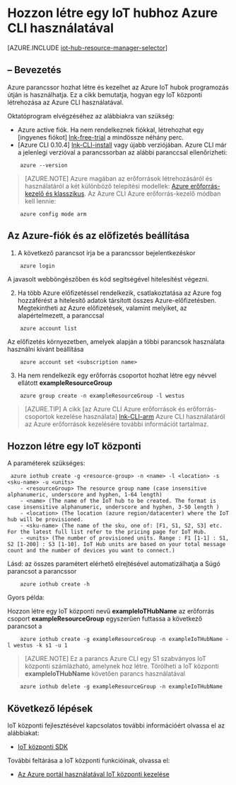 <properties
    pageTitle="Hozzon létre egy IoT hubhoz Azure CLI használatával |} Microsoft Azure"
    description="Kövesse az ebben a cikkben létrehozása az Azure parancssort IoT központi."
    services="iot-hub"
    documentationCenter=".net"
    authors="BeatriceOltean"
    manager="timlt"
    editor=""/>

<tags
     ms.service="iot-hub"
     ms.devlang="multiple"
     ms.topic="article"
     ms.tgt_pltfrm="na"
     ms.workload="na"
     ms.date="09/21/2016"
     ms.author="boltean"/>

# <a name="create-an-iot-hub-using-azure-cli"></a>Hozzon létre egy IoT hubhoz Azure CLI használatával

[AZURE.INCLUDE [iot-hub-resource-manager-selector](../../includes/iot-hub-resource-manager-selector.md)]

## <a name="introduction"></a>– Bevezetés

Azure parancssor hozhat létre és kezelhet az Azure IoT hubok programozás útján is használhatja. Ez a cikk bemutatja, hogyan egy IoT központi létrehozása az Azure CLI használatával.

Oktatóprogram elvégzéséhez az alábbiakra van szükség:

- Azure active fiók. Ha nem rendelkeznek fiókkal, létrehozhat egy [ingyenes fiókot] [ lnk-free-trial] a mindössze néhány perc.
- [Azure CLI 0.10.4] [ lnk-CLI-install] vagy újabb verziójában. Azure CLI már a jelenlegi verzióval a parancssorban az alábbi paranccsal ellenőrizheti:
```
    azure --version
```

> [AZURE.NOTE] Azure magában az erőforrások létrehozásáról és használatáról a két különböző telepítési modellek: [Azure erőforrás-kezelő és klasszikus](../resource-manager-deployment-model.md). Az Azure CLI Azure erőforrás-kezelő módban kell lennie:
```
    azure config mode arm
```

## <a name="set-your-azure-account-and-subscription"></a>Az Azure-fiók és az előfizetés beállítása 

1. A következő parancsot írja be a parancssor bejelentkezéskor
```
    azure login
```
A javasolt webböngészőben és kód segítségével hitelesítést végezni.

2. Ha több Azure előfizetéssel rendelkezik, csatlakoztatása az Azure fog hozzáférést a hitelesítő adatok társított összes Azure-előfizetésben. Megtekintheti az Azure előfizetések, valamint melyiket, az alapértelmezett, a paranccsal
```
    azure account list 
```

Az előfizetés környezetben, amelyek alapján a többi parancsok használata használni kívánt beállítása

```
    azure account set <subscription name>
```

3. Ha nem rendelkezik egy erőforrás csoportot hozhat létre egy névvel ellátott **exampleResourceGroup** 
```
    azure group create -n exampleResourceGroup -l westus
```

> [AZURE.TIP] A cikk [az Azure CLI Azure erőforrások és erőforrás-csoportok kezelése használata] [ lnk-CLI-arm] Azure CLI használatáról az Azure erőforrások kezelésére további információt tartalmaz. 


## <a name="create-an-iot-hub"></a>Hozzon létre egy IoT központi

A paraméterek szükséges:

```
 azure iothub create -g <resource-group> -n <name> -l <location> -s <sku-name> -u <units>  
    - <resourceGroup> The resource group name (case insensitive alphanumeric, underscore and hyphen, 1-64 length)
    - <name> (The name of the IoT hub to be created. The format is case insensitive alphanumeric, underscore and hyphen, 3-50 length )
    - <location> (The location (azure region/datacenter) where the IoT hub will be provisioned.
    - <sku-name> (The name of the sku, one of: [F1, S1, S2, S3] etc. For the latest full list refer to the pricing page for IoT Hub.
    - <units> (The number of provisioned units. Range : F1 [1-1] : S1, S2 [1-200] : S3 [1-10]. IoT Hub units are based on your total message count and the number of devices you want to connect.)
```
Lásd: az összes paramétert elérhető elrejtésével automatizálhatja a Súgó parancsot a parancssor
```
    azure iothub create -h 
```
Gyors példa:

 Hozzon létre egy IoT központi nevű **exampleIoTHubName** az erőforrás csoport **exampleResourceGroup** egyszerűen futtassa a következő parancsot a
```
    azure iothub create -g exampleResourceGroup -n exampleIoTHubName -l westus -k s1 -u 1
```

> [AZURE.NOTE] Ez a parancs Azure CLI egy S1 szabványos IoT központi számlázható, amelynek hoz létre. Törölheti a IoT központi **exampleIoTHubName** követően parancs használatával 
```
    azure iothub delete -g exampleResourceGroup -n exampleIoTHubName
```


## <a name="next-steps"></a>Következő lépések
IoT központi fejlesztésével kapcsolatos további információért olvassa el az alábbiakat:
- [IoT központi SDK][lnk-sdks]

További feltárása a IoT központi funkcióinak, olvassa el:

- [Az Azure portál használatával IoT központi kezelése][lnk-portal]

<!-- Links -->
[lnk-free-trial]: https://azure.microsoft.com/pricing/free-trial/
[lnk-azure-portal]: https://portal.azure.com/
[lnk-status]: https://azure.microsoft.com/status/
[lnk-CLI-install]: ../xplat-cli-install.md
[lnk-rest-api]: https://msdn.microsoft.com/library/mt589014.aspx
[lnk-CLI-arm]: ../xplat-cli-azure-resource-manager.md

[lnk-sdks]: iot-hub-devguide-sdks.md
[lnk-portal]: iot-hub-create-through-portal.md 
